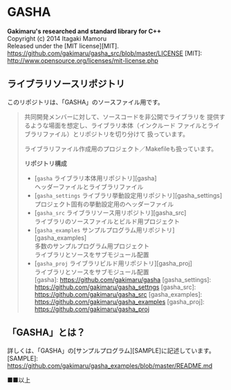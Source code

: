 GASHA
====
**Gakimaru's researched and standard library for C++**  
Copyright (c) 2014 Itagaki Mamoru  
Released under the [MIT license][MIT].
<https://github.com/gakimaru/gasha_src/blob/master/LICENSE>
[MIT]: http://www.opensource.org/licenses/mit-license.php

ライブラリソースリポジトリ
---
このリポジトリは、「GASHA」のソースファイル用です。  
> 共同開発メンバーに対して、ソースコードを非公開でライブラリを
> 提供するような場面を想定し、ライブラリ本体（インクルード
> ファイルとライブラリファイル）とリポジトリを切り分けて
> 扱っています。  
> 
> ライブラリファイル作成用のプロジェクト／Makefileも扱っています。
> 
> **リポジトリ構成**
> * [`gasha` ライブラリ本体用リポジトリ][gasha]  
>   ヘッダーファイルとライブラリファイル  
> * [`gasha_settings` ライブラリ挙動設定用リポジトリ][gasha_settings]  
>   プロジェクト固有の挙動設定用のヘッダーファイル  
> * [`gasha_src` ライブラリソース用リポジトリ][gasha_src]  
>   ライブラリのソースファイルとビルド用プロジェクト  
> * [`gasha_examples` サンプルプログラム用リポジトリ][gasha_examples]  
>   多数のサンプルプログラム用プロジェクト  
>   ライブラリとソースをサブモジュール配置  
> * [`gasha_proj` ライブラリビルド用リポジトリ][gasha_proj]  
>   ライブラリとソースをサブモジュール配置  
[gasha]: https://github.com/gakimaru/gasha
[gasha_settings]: https://github.com/gakimaru/gasha_settngs
[gasha_src]: https://github.com/gakimaru/gasha_src
[gasha_examples]: https://github.com/gakimaru/gasha_examples
[gasha_proj]: https://github.com/gakimaru/gasha_proj

「GASHA」とは？
---
詳しくは、「GASHA」の[サンプルプログラム][SAMPLE]に記述しています。
[SAMPLE]: https://github.com/gakimaru/gasha_examples/blob/master/README.md

■■以上
